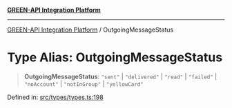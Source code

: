 [**GREEN-API Integration Platform**](../README.md)

***

[GREEN-API Integration Platform](../globals.md) / OutgoingMessageStatus

# Type Alias: OutgoingMessageStatus

> **OutgoingMessageStatus**: `"sent"` \| `"delivered"` \| `"read"` \| `"failed"` \| `"noAccount"` \| `"notInGroup"` \| `"yellowCard"`

Defined in: [src/types/types.ts:198](https://github.com/green-api/greenapi-integration/blob/26b7312501b16e05fb46a2946b8bfa77b8bc003e/src/types/types.ts#L198)
